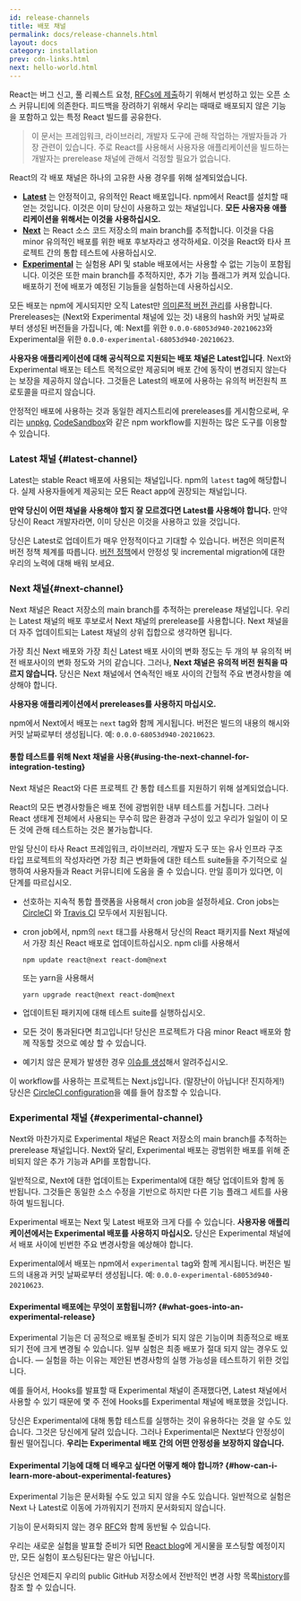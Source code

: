 ```yaml
---
id: release-channels
title: 배포 채널
permalink: docs/release-channels.html
layout: docs
category: installation
prev: cdn-links.html
next: hello-world.html
---
```


React는 버그 신고, 풀 리퀘스트 요청, [RFCs에 제출](https://github.com/reactjs/rfcs)하기 위해서 번성하고 있는 오픈 소스 커뮤니티에 의존한다. 피드백을 장려하기 위해서 우리는 때때로 배포되지 않은 기능을 포함하고 있는 특정 React 빌드를 공유한다.

> 이 문서는 프레임워크, 라이브러리, 개발자 도구에 관해 작업하는 개발자들과 가장 관련이 있습니다. 주로 React를 사용해서 사용자용 애플리케이션을 빌드하는 개발자는 prerelease 채널에 관해서 걱정할 필요가 없습니다.

React의 각 배포 채널은 하나의 고유한 사용 경우를 위해 설계되었습니다.

- [**Latest**](#latest-channel) 는 안정적이고, 유의적인 React 배포입니다. npm에서 React를 설치할 때 얻는 것입니다. 이것은 이미 당신이 사용하고 있는 채널입니다. **모든 사용자용 애플리케이션을 위해서는 이것을 사용하십시오.**
- [**Next**](#next-channel) 는 React 소스 코드 저장소의 main branch를 추적합니다. 이것을 다음 minor 유의적인 배포를 위한 배포 후보자라고 생각하세요. 이것을 React와 타사 프로젝트 간의 통합 테스트에 사용하십시오.
- [**Experimental**](#experimental-channel) 는 실험용 API 및 stable 배포에서는 사용할 수 없는 기능이 포함됩니다. 이것은 또한 main branch를 추적하지만, 추가 기능 플래그가 켜져 있습니다. 배포하기 전에 배포가 예정된 기능들을 실험하는데 사용하십시오.

모든 배포는 npm에 게시되지만 오직 Latest만 [의미론적 버전 관리](/docs/faq-versioning.html)를 사용합니다. Prereleases는 (Next와 Experimental 채널에 있는 것) 내용의 hash와 커밋 날짜로부터 생성된 버전들을 가집니다, 예: Next를 위한 `0.0.0-68053d940-20210623`와 Experimental을 위한 `0.0.0-experimental-68053d940-20210623`.

**사용자용 애플리케이션에 대해 공식적으로 지원되는 배포 채널은 Latest입니다**. Next와 Experimental 배포는 테스트 목적으로만 제공되며 배포 간에 동작이 변경되지 않는다는 보장을 제공하지 않습니다. 그것들은 Latest의 배포에 사용하는 유의적 버전원칙 프로토콜을 따르지 않습니다.

안정적인 배포에 사용하는 것과 동일한 레지스트리에 prereleases를 게시함으로써, 우리는 [unpkg](https://unpkg.com), [CodeSandbox](https://codesandbox.io)와 같은 npm workflow를 지원하는 많은 도구를 이용할 수 있습니다.

### Latest 채널 {#latest-channel}

Latest는 stable React 배포에 사용되는 채널입니다. npm의 `latest` tag에 해당합니다. 실제 사용자들에게 제공되는 모든 React app에 권장되는 채널입니다.

**만약 당신이 어떤 채널을 사용해야 할지 잘 모르겠다면 Latest를 사용해야 합니다.** 만약 당신이 React 개발자라면, 이미 당신은 이것을 사용하고 있을 것입니다.

당신은 Latest로 업데이트가 매우 안정적이다고 기대할 수 있습니다. 버전은 의미론적 버전 정책 체계를 따릅니다. [버전 정책](/docs/faq-versioning.html)에서 안정성 및 incremental migration에 대한 우리의 노력에 대해 배워 보세요.

### Next 채널{#next-channel}

Next 채널은 React 저장소의 main branch를 추적하는 prerelease 채널입니다. 우리는 Latest 채널의 배포 후보로서 Next 채널의 prerelease를 사용합니다. Next 채널을 더 자주 업데이트되는 Latest 채널의 상위 집합으로 생각하면 됩니다.

가장 최신 Next 배포와 가장 최신 Latest 배포 사이의 변화 정도는 두 개의 부 유의적 버전 배포사이의 변화 정도와 거의 같습니다. 그러나, **Next 채널은 유의적 버전 원칙을 따르지 않습니다.** 당신은 Next 채널에서 연속적인 배포 사이의 간헐적 주요 변경사항을 예상해야 합니다.

**사용자용 애플리케이션에서 prereleases를 사용하지 마십시오.**

npm에서 Next에서 배포는 `next` tag와 함께 게시됩니다. 버전은 빌드의 내용의 해시와 커밋 날짜로부터 생성됩니다. 예: `0.0.0-68053d940-20210623`.

#### 통합 테스트를 위해 Next 채널을 사용{#using-the-next-channel-for-integration-testing}

Next 채널은 React와 다른 프로젝트 간 통합 테스트를 지원하기 위해 설계되었습니다.

React의 모든 변경사항들은 배포 전에 광범위한 내부 테스트를 거칩니다. 그러나 React 생태계 전체에서 사용되는 무수히 많은 환경과 구성이 있고 우리가 일일이 이 모든 것에 관해 테스트하는 것은 불가능합니다.

만일 당신이 타사 React 프레임워크, 라이브러리, 개발자 도구 또는 유사 인프라 구조 타입 프로젝트의 작성자라면 가장 최근 변화들에 대한 테스트 suite들을 주기적으로 실행하여 사용자들과 React 커뮤니티에 도움을 줄 수 있습니다. 만일 흥미가 있다면, 이 단계를 따르십시오.

- 선호하는 지속적 통합 플랫폼을 사용해서 cron job을 설정하세요. Cron jobs는 [CircleCI](https://circleci.com/docs/2.0/triggers/#scheduled-builds) 와 [Travis CI](https://docs.travis-ci.com/user/cron-jobs/) 모두에서 지원됩니다.
- cron job에서, npm의 `next` 태그를 사용해서 당신의 React 패키지를 Next 채널에서 가장 최신 React 배포로 업데이트하십시오. npm cli를 사용해서

  ```
  npm update react@next react-dom@next
  ```

  또는 yarn을 사용해서

  ```
  yarn upgrade react@next react-dom@next
  ```
- 업데이트된 패키지에 대해 테스트 suite를 실행하십시오.
- 모든 것이 통과된다면 최고입니다! 당신은 프로젝트가 다음 minor React 배포와 함께 작동할 것으로 예상 할 수 있습니다.
- 예기치 않은 문제가 발생한 경우  [이슈를 생성](https://github.com/facebook/react/issues)해서 알려주십시오.

이 workflow를 사용하는 프로젝트는 Next.js입니다. (말장난이 아닙니다! 진지하게!) 당신은  [CircleCI configuration](https://github.com/zeit/next.js/blob/c0a1c0f93966fe33edd93fb53e5fafb0dcd80a9e/.circleci/config.yml)을 예를 들어 참조할 수 있습니다.

### Experimental 채널 {#experimental-channel}

Next와 마찬가지로 Experimental 채널은 React 저장소의 main branch를 추적하는 prerelease 채널입니다. Next와 달리, Experimental 배포는 광범위한 배포를 위해 준비되지 않은 추가 기능과 API를 포함합니다.

일반적으로, Next에 대한 업데이트는 Experimental에 대한 해당 업데이트와 함께 동반됩니다. 그것들은 동일한 소스 수정을 기반으로 하지만 다른 기능 플래그 세트를 사용하여 빌드됩니다.

Experimental 배포는 Next 및 Latest 배포와 크게 다를 수 있습니다. **사용자용 애플리케이션에서는 Experimental 배포를 사용하지 마십시오.** 당신은 Experimental 채널에서 배포 사이에 빈번한 주요 변경사항을 예상해야 합니다.

Experimental에서 배포는 npm에서 `experimental` tag와 함께 게시됩니다. 버전은 빌드의 내용과 커밋 날짜로부터 생성됩니다. 예: `0.0.0-experimental-68053d940-20210623`.

#### Experimental 배포에는 무엇이 포함됩니까? {#what-goes-into-an-experimental-release}

Experimental 기능은 더 공적으로 배포될 준비가 되지 않은 기능이며 최종적으로 배포되기 전에 크게 변경될 수 있습니다. 일부 실험은 최종 배포가 절대 되지 않는 경우도 있습니다. — 실험을 하는 이유는 제안된 변경사항의 실행 가능성을 테스트하기 위한 것입니다.

예를 들어서, Hooks를 발표할 때 Experimental 채널이 존재했다면, Latest 채널에서 사용할 수 있기 때문에 몇 주 전에 Hooks를 Experimental 채널에 배포했을 것입니다.

당신은 Experimental에 대해 통합 테스트를 실행하는 것이 유용하다는 것을 알 수도 있습니다. 그것은 당신에게 달려 있습니다. 그러나 Experimental은 Next보다 안정성이 훨씬 떨어집니다. **우리는 Experimental 배포 간의 어떤 안정성을 보장하지 않습니다.**

#### Experimental 기능에 대해 더 배우고 싶다면 어떻게 해야 합니까? {#how-can-i-learn-more-about-experimental-features}

Experimental 기능은 문서화될 수도 있고 되지 않을 수도 있습니다. 일반적으로 실험은 Next 나 Latest로 이동에 가까워지기 전까지 문서화되지 않습니다.

기능이 문서화되지 않는 경우 [RFC](https://github.com/reactjs/rfcs)와 함께 동반될 수 있습니다.

우리는 새로운 실험을 발표할 준비가 되면 [React blog](/blog)에 게시물을 포스팅할 예정이지만, 모든 실험이 포스팅된다는 말은 아닙니다.

당신은 언제든지 우리의 public GitHub 저장소에서 전반적인 변경 사항 목록[history](https://github.com/facebook/react/commits/main)를 참조 할 수 있습니다.
